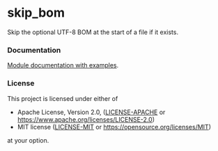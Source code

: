 # skip_bom

Skip the optional UTF-8 BOM at the start of a file if it exists.

### Documentation

[Module documentation with examples](https://docs.rs/skip_bom).

### License

This project is licensed under either of

 * Apache License, Version 2.0, ([LICENSE-APACHE](LICENSE-APACHE) or
   https://www.apache.org/licenses/LICENSE-2.0)
 * MIT license ([LICENSE-MIT](LICENSE-MIT) or
   https://opensource.org/licenses/MIT)

at your option.
